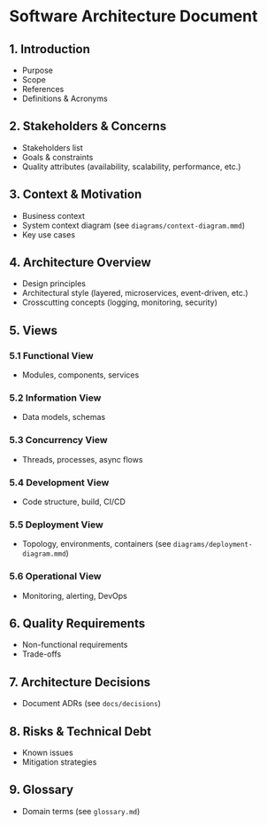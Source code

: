 # Software Architecture Document

## 1. Introduction
- Purpose
- Scope
- References
- Definitions & Acronyms

## 2. Stakeholders & Concerns
- Stakeholders list
- Goals & constraints
- Quality attributes (availability, scalability, performance, etc.)

## 3. Context & Motivation
- Business context
- System context diagram (see `diagrams/context-diagram.mmd`)
- Key use cases

## 4. Architecture Overview
- Design principles
- Architectural style (layered, microservices, event-driven, etc.)
- Crosscutting concepts (logging, monitoring, security)

## 5. Views
### 5.1 Functional View
- Modules, components, services

### 5.2 Information View
- Data models, schemas

### 5.3 Concurrency View
- Threads, processes, async flows

### 5.4 Development View
- Code structure, build, CI/CD

### 5.5 Deployment View
- Topology, environments, containers (see `diagrams/deployment-diagram.mmd`)

### 5.6 Operational View
- Monitoring, alerting, DevOps

## 6. Quality Requirements
- Non-functional requirements
- Trade-offs

## 7. Architecture Decisions
- Document ADRs (see `docs/decisions`)

## 8. Risks & Technical Debt
- Known issues
- Mitigation strategies

## 9. Glossary
- Domain terms (see `glossary.md`)
